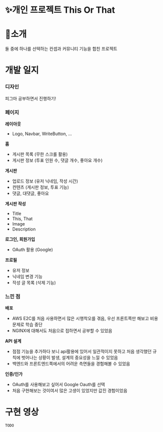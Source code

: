 # ✨개인 프로젝트 This Or That

# 📝소개
둘 중에 하나를 선택하는 컨셉과 커뮤니티 기능을 합친 프로젝트

# 개발 일지
### 디자인
피그마 공부하면서 진행하기!

### 페이지
**레이아웃**
- Logo, Navbar, WriteButton, ...

**홈**
- 게시판 목록 (무한 스크롤 활용)
- 게시판 정보 (투표 인원 수, 댓글 개수, 좋아요 개수)

**게시판**
- 업로드 정보 (유저 닉네임, 작성 시간)
- 컨텐츠 (게시판 정보, 투표 기능)
- 댓글, 대댓글, 좋아요

**게시판 작성**
- Title
- This, That
- Image
- Description

**로그인, 회원가입**
- OAuth 활용 (Google)

**프로필**
- 유저 정보
- 닉네임 변경 기능
- 작성 글 목록 (삭제 기능)

### 느낀 점
**배포**
- AWS E2C를 처음 사용하면서 많은 시행착오를 겪음, 우선 프론트쪽만 해보고 비용 문제로 학습 중단
- NGINX에 대해서도 처음으로 접하면서 공부할 수 있었음

**API 설계**
- 점점 기능을 추가하다 보니 api활용에 있어서 일관적이지 못하고 처음 생각했던 규칙에 벗어나는 상황이 발생, 설계의 중요성을 느낄 수 있었음
- 백엔드와 프론트엔드쪽에서의 어려운 측면들을 경험해볼 수 있었음

**인증/인가**
- OAuth를 사용해보고 싶어서 Google Oauth를 선택
- 처음 구현해보는 것이여서 많은 고생이 있었지만 값진 경험이었음

# 구현 영상
`TODO`